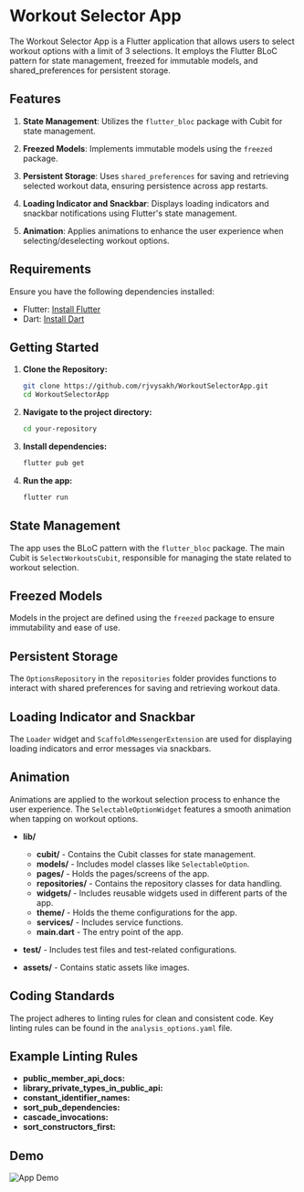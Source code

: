 # Workout Selector App

The Workout Selector App is a Flutter application that allows users to select workout options with a limit of 3 selections. It employs the Flutter BLoC pattern for state management, freezed for immutable models, and shared_preferences for persistent storage.

## Features

1. **State Management**: Utilizes the `flutter_bloc` package with Cubit for state management.

2. **Freezed Models**: Implements immutable models using the `freezed` package.

3. **Persistent Storage**: Uses `shared_preferences` for saving and retrieving selected workout data, ensuring persistence across app restarts.

4. **Loading Indicator and Snackbar**: Displays loading indicators and snackbar notifications using Flutter's state management.

5. **Animation**: Applies animations to enhance the user experience when selecting/deselecting workout options.

## Requirements

Ensure you have the following dependencies installed:

- Flutter: [Install Flutter](https://flutter.dev/docs/get-started/install)
- Dart: [Install Dart](https://dart.dev/get-dart)

## Getting Started

1. **Clone the Repository:**

   ```bash
   git clone https://github.com/rjvysakh/WorkoutSelectorApp.git
   cd WorkoutSelectorApp

2. **Navigate to the project directory:**

    ```bash
    cd your-repository
    ```

3. **Install dependencies:**

    ```bash
    flutter pub get
    ```

4. **Run the app:**

    ```bash
    flutter run
    ```

## State Management

The app uses the BLoC pattern with the `flutter_bloc` package. The main Cubit is `SelectWorkoutsCubit`, responsible for managing the state related to workout selection.

## Freezed Models

Models in the project are defined using the `freezed` package to ensure immutability and ease of use.

## Persistent Storage
The `OptionsRepository` in the `repositories` folder provides functions to interact with shared preferences for saving and retrieving workout data.

## Loading Indicator and Snackbar
The `Loader` widget and `ScaffoldMessengerExtension` are used for displaying loading indicators and error messages via snackbars.

## Animation
Animations are applied to the workout selection process to enhance the user experience. The `SelectableOptionWidget` features a smooth animation when tapping on workout options.


- **lib/**
  - **cubit/** - Contains the Cubit classes for state management.
  - **models/** - Includes model classes like `SelectableOption`.
  - **pages/** - Holds the pages/screens of the app.
  - **repositories/** - Contains the repository classes for data handling.
  - **widgets/** - Includes reusable widgets used in different parts of the app.
  - **theme/** - Holds the theme configurations for the app.
  - **services/** - Includes service functions.
  - **main.dart** - The entry point of the app.

- **test/** - Includes test files and test-related configurations.
- **assets/** - Contains static assets like images.

## Coding Standards
The project adheres to linting rules for clean and consistent code. Key linting rules can be found in the `analysis_options.yaml` file.

## Example Linting Rules

- **public_member_api_docs:** 
- **library_private_types_in_public_api:** 
- **constant_identifier_names:** 
- **sort_pub_dependencies:** 
- **cascade_invocations:** 
- **sort_constructors_first:** 

## Demo

![App Demo](demo.gif)


